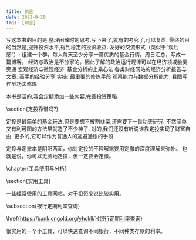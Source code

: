 ```yaml
---
title: 前言
date: 2022-9-30
tags: [前言]
---
```


写这本书的目的是,整理闲散时的思考.写下来了,就有的考究了,可以复盘.
最终的目的当然是,提升投资水平,得到稳定的投资收益.
友好的交流形式（类似于“观后感”）: 组建一个群，每人每天至少分享一篇优质的基金行情。周日汇总，写成一篇博客。
经济与政治是不分家的。因此了解的政治运行规律可以在经济领域触类旁通
宏观经济与微观经济: 基金分析的上乘心法
各类财经网站的经济分析报告与文章: 高手的经验分享
实操: 最重要的修炼手段
观察能力与数据分析能力: 看图写作型功法修炼

本书是活的,我会定期添加一些内容,完善投资策略.

\section{定投靠谱吗?}

定投是最简单的基金玩法,但是要想不被割韭菜,还需要下一番功夫研究.
不然简单又有利可图的方法早就造了不少神了.
对的,我们还没有听说谁靠定投实现了财富自由.
更多的,它可以作为普通人的逃避通胀的手段.

定投与定撤本是阴阳两面，你对定投的不理解需要用定撤的深度理解来弥补。
也就是说，你可以无脑地定投，但一定要会定撤。

\chapter{工具使用与分析}

\section{实用工具}

一些经常使用的工具网站，对于投资来说比较实用。

\subsection{银行定期利率查询}

\href{https://bank.cngold.org/yhckll/}{银行定期利率查询}

很实用的一个小工具，可以快速查询不同银行，不同种类存款的利率。
